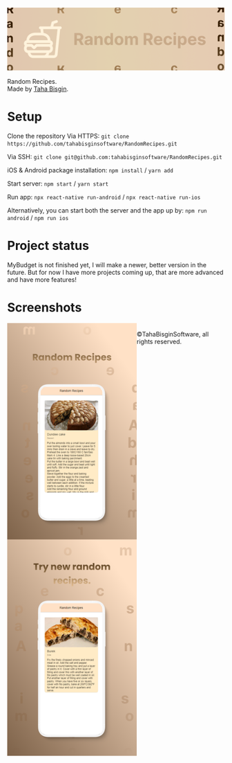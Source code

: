 ![Random_Recipes](https://github.com/tahabisginsoftware/RandomRecipes/blob/master/assets/Github%20Cover.png "Random_Recipes")

Random Recipes.<br>
Made by [Taha Bisgin](https://tahabisginsoftware.com).

# Setup

Clone the repository
Via HTTPS: `git clone https://github.com/tahabisginsoftware/RandomRecipes.git`

Via SSH: `git clone git@github.com:tahabisginsoftware/RandomRecipes.git`

iOS & Android package installation: `npm install` / `yarn add`

Start server: `npm start` / `yarn start`

Run app: `npx react-native run-android` / `npx react-native run-ios`

Alternatively, you can start both the server and the app up by: `npm run android` / `npm run ios`

# Project status

MyBudget is not finished yet, I will make a newer, better version in the future. But for now I have more projects coming up, that are more advanced and have more features!

# Screenshots
<img align="left" alt="recipe1" src="https://github.com/tahabisginsoftware/RandomRecipes/blob/master/assets/screen_one.png" width="300"/>
<img align="left" alt="recipe2" src="https://github.com/tahabisginsoftware/RandomRecipes/blob/master/assets/screen_two.png" width="300"/>
<br>
©TahaBisginSoftware, all rights reserved.